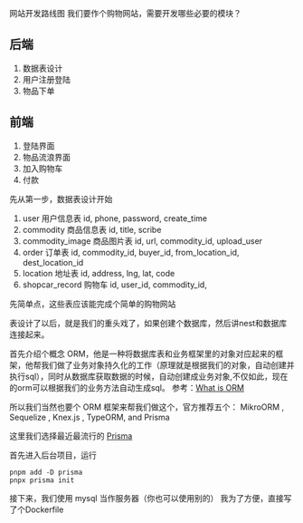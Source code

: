 网站开发路线图
我们要作个购物网站，需要开发哪些必要的模块？

## 后端

1. 数据表设计
2. 用户注册登陆
3. 物品下单

## 前端
1. 登陆界面
2. 物品流浪界面
3. 加入购物车
4. 付款

先从第一步，数据表设计开始

1. user 用户信息表 id, phone, password, create_time
2. commodity 商品信息表 id, title, scribe
3. commodity_image 商品图片表 id, url, commodity_id, upload_user
4. order 订单表 id, commodity_id, buyer_id, from_location_id, dest_location_id
5. location 地址表 id, address, lng, lat, code
6. shopcar_record 购物车 id, user_id, commodity_id, 

先简单点，这些表应该能完成个简单的购物网站

表设计了以后，就是我们的重头戏了，如果创建个数据库，然后讲nest和数据库连接起来。

首先介绍个概念 ORM，他是一种将数据库表和业务框架里的对象对应起来的框架，他帮我们做了业务对象持久化的工作（原理就是根据我们的对象，自动创建并执行sql），同时从数据库获取数据的时候，自动创建成业务对象,不仅如此，现在的orm可以根据我们的业务方法自动生成sql。
参考：[What is ORM](https://www.freecodecamp.org/news/what-is-an-orm-the-meaning-of-object-relational-mapping-database-tools/)

所以我们当然也要个 ORM 框架来帮我们做这个，官方推荐五个：
 MikroORM , Sequelize , Knex.js , TypeORM, and Prisma 

这里我们选择最近最流行的 [Prisma](https://docs.nestjs.com/recipes/prisma)

首先进入后台项目，运行

```
pnpm add -D prisma
pnpx prisma init
```
接下来，我们使用 mysql 当作服务器（你也可以使用别的）
我为了方便，直接写了个Dockerfile